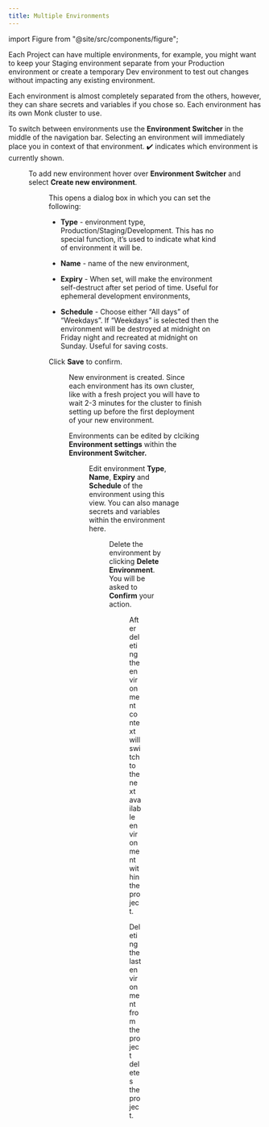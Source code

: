 ```yaml
---
title: Multiple Environments 
---
```


import Figure from "@site/src/components/figure";

Each Project can have multiple environments, for example, you might want to keep your Staging environment separate from your Production environment or create a temporary Dev environment to test out changes without impacting any existing environment.

Each environment is almost completely separated from the others, however, they can share secrets and variables if you chose so. Each environment has its own Monk cluster to use.

To switch between environments use the **Environment Switcher** in the middle of the navigation bar. Selecting an environment will immediately place you in context of that environment. ✔️ indicates which environment is currently shown.

<Figure src="/img/docs/gui/gui36.png" caption="Environment Switcher"/>

To add new environment hover over **Environment Switcher** and select **Create new environment**.

<Figure src="/img/docs/gui/gui51.png" caption="Creating new environment"/>

This opens a dialog box in which you can set the following:

*   **Type** - environment type, Production/Staging/Development. This has no special function, it’s used to indicate what kind of environment it will be.
    
*   **Name** - name of the new environment,
    
*   **Expiry** - When set, will make the environment self-destruct after set period of time. Useful for ephemeral development environments,
    
*   **Schedule** - Choose either “All days” of “Weekdays”. If “Weekdays” is selected then the environment will be destroyed at midnight on Friday night and recreated at midnight on Sunday. Useful for saving costs.
    

Click **Save** to confirm.

<Figure src="/img/docs/gui/gui42.png" caption="Form: Add new environment"/>

New environment is created. Since each environment has its own cluster, like with a fresh project you will have to wait 2-3 minutes for the cluster to finish setting up before the first deployment of your new environment.

Environments can be edited by clciking **Environment settings** within the **Environment Switcher.**

<Figure src="/img/docs/gui/gui45.png" caption="Switching between environments"/>

Edit environment **Type**, **Name**, **Expiry** and **Schedule** of the environment using this view. You can also manage secrets and variables within the environment here.

<Figure src="/img/docs/gui/gui27.png" caption="Environment settings page"/>

Delete the environment by clicking **Delete Environment**. You will be asked to **Confirm** your action.

<Figure src="/img/docs/gui/gui49.png" caption="Deleting an environment"/>

After deleting the environment context will switch to the next available environment within the project.

Deleting the last environment from the project deletes the project.